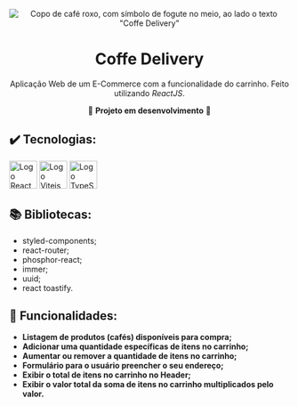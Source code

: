 <div align="center">

![Copo de café roxo, com símbolo de fogute no meio, ao lado o texto "Coffe Delivery"](https://user-images.githubusercontent.com/97968740/189010139-fa81ccd9-5a84-458b-bc18-a691a8f7b0af.svg)

# Coffe Delivery

Aplicação Web de um E-Commerce com a funcionalidade do carrinho. Feito utilizando _ReactJS_.

<!-- :link: <https://ignite-timer-davirlima.vercel.app/> :link: -->

:construction: **Projeto em desenvolvimento** :construction:

</div>

## :heavy_check_mark: Tecnologias:

<div>
  <img 
    height="50px"
    src="https://cdn.jsdelivr.net/gh/devicons/devicon/icons/react/react-original.svg"
    alt="Logo React"
  />
  <img
      height="50px"
      src="https://vitejs.dev/logo-with-shadow.png"
      alt="Logo Vitejs"
  />
  <img 
    height="50px"
    src="https://cdn.jsdelivr.net/gh/devicons/devicon/icons/typescript/typescript-original.svg"
    alt="Logo TypeScript"
  />
</div>

## :books: Bibliotecas:

- styled-components;
- react-router;
- phosphor-react;
- immer;
- uuid;
- react toastify.

## :hammer: Funcionalidades:

- **Listagem de produtos (cafés) disponíveis para compra;**
- **Adicionar uma quantidade específicas de itens no carrinho;**
- **Aumentar ou remover a quantidade de itens no carrinho;**
- **Formulário para o usuário preencher o seu endereço;**
- **Exibir o total de itens no carrinho no Header;**
- **Exibir o valor total da soma de itens no carrinho multiplicados pelo valor.**

<!--
## :computer: Interfaces:

<div align="center">
  <img
   src="https://user-images.githubusercontent.com/97968740/186976072-99c0eb02-235e-4eb3-bfd9-b9ca1dc4fbd7.png"
   alt="Interface da Aplicação To do List, tema light, em Desktop e Laptop"
   width=74%
  />
  <img
   src="https://user-images.githubusercontent.com/97968740/186976329-70cdab9a-4473-47e0-b0d2-a7d8cfd63803.png"
   alt="Interface da Aplicação To do List, tema light, em Mobile"
   width=25%
  />
  <img
   src="https://user-images.githubusercontent.com/97968740/186976587-693d3f77-abbf-4970-b7c7-a3c41173b63a.png"
   alt="Interface da Aplicação To do List, tema dark, em Desktop e Laptop"
   width=74%
  />
  <img
   src="https://user-images.githubusercontent.com/97968740/186976411-32f34e92-f6ae-4d33-9480-6ced1ae7f59c.png"
   alt="Interface da Aplicação To do List, tema dark, em Desktop e Laptop"
   width=25%
  />
  <img
   src="https://user-images.githubusercontent.com/97968740/186977015-fb8fc144-fa5a-489c-beff-7b2114fb9f7a.gif"
   alt="GIF demonstrativo da aplicação"
   width=99%
   align="center"
  />
</div>
-->
